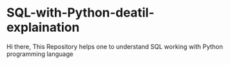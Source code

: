 # SQL-with-Python-deatil-explaination
Hi there,
This Repository helps one to understand SQL working with Python programming language  
